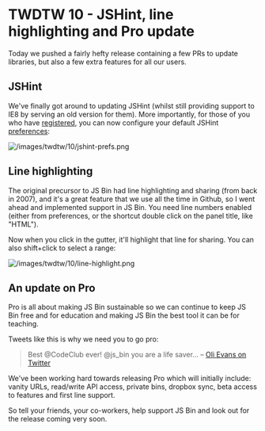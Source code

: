 # TWDTW 10 - JSHint, line highlighting and Pro update

Today we pushed a fairly hefty release containing a few PRs to update libraries, but also a few extra features for all our users.

## JSHint

We've finally got around to updating JSHint (whilst still providing support to IE8 by serving an old version for them). More importantly, for those of you who have [registered](http://jsbin.com/register), you can now configure your default JSHint [preferences](http://jsbin.com/account/preferences):

![/images/twdtw/10/jshint-prefs.png](/images/twdtw/10/jshint-prefs.png)

## Line highlighting

The original precursor to JS Bin had line highlighting and sharing (from back in 2007), and it's a great feature that we use all the time in Github, so I went ahead and implemented support in JS Bin. You need line numbers enabled (either from preferences, or the shortcut double click on the panel title, like "HTML").

Now when you click in the gutter, it'll highlight that line for sharing. You can also shift+click to select a range:

![/images/twdtw/10/line-highlight.png](/images/twdtw/10/line-highlight.png)

## An update on Pro

Pro is all about making JS Bin sustainable so we can continue to keep JS Bin free and for education and making JS Bin the best tool it can be for teaching.

Tweets like this is why we need you to go pro:

> Best @CodeClub ever! @js_bin you are a life saver... – [Oli Evans on Twitter](https://twitter.com/olizilla/status/480011434513162240)

We've been working hard towards releasing Pro which will initially include: vanity URLs, read/write API access, private bins, dropbox sync, beta access to features and first line support.

So tell your friends, your co-workers, help support JS Bin and look out for the release coming very soon.